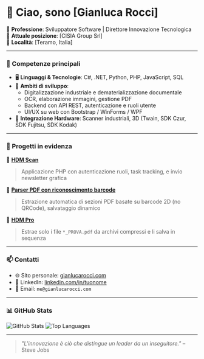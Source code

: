 # 👋 Ciao, sono [Gianluca Rocci]

🎯 **Professione**: Sviluppatore Software | Direttore Innovazione Tecnologica  
🏢 **Attuale posizione**: [CISIA Group Srl]  
📍 **Località**: [Teramo, Italia]  

---

### 💼 Competenze principali

- 🖥️ **Linguaggi & Tecnologie**: C#, .NET, Python, PHP, JavaScript, SQL
- 🧠 **Ambiti di sviluppo**:  
  - Digitalizzazione industriale e dematerializzazione documentale  
  - OCR, elaborazione immagini, gestione PDF  
  - Backend con API REST, autenticazione e ruoli utente  
  - UI/UX su web con Bootstrap / WinForms / WPF
- 🔧 **Integrazione Hardware**: Scanner industriali, 3D (Twain, SDK Czur, SDK Fujitsu, SDK Kodak)

---

### 📌 Progetti in evidenza

🚀 [**HDM Scan**](https://github.com/gianlucarocci70/HDMScan)  
> Applicazione PHP con autenticazione ruoli, task tracking, e invio newsletter grafica

📂 [**Parser PDF con riconoscimento barcode**](https://github.com/tuo-username/barcode-pdf)  
> Estrazione automatica di sezioni PDF basate su barcode 2D (no QRCode), salvataggio dinamico

🧾 [**HDM Pro**](https://github.com/gianlucarocci70/HDMPro)  
> Estrae solo i file `*_PROVA.pdf` da archivi compressi e li salva in sequenza

---

### 📫 Contatti

- 🌐 Sito personale: [gianlucarocci.com](https://gianlucarocci.com)
- 💼 LinkedIn: [linkedin.com/in/tuonome](https://www.linkedin.com/in/gianlucarocci/)
- 📧 Email: `me@gianlucarocci.com`

---

### 📊 GitHub Stats

![GitHub Stats](https://github-readme-stats.vercel.app/api?username=gianlucarocci70&show_icons=true&theme=default)
![Top Languages](https://github-readme-stats.vercel.app/api/top-langs/?username=gianlucarocci70&layout=compact)

---

> *"L'innovazione è ciò che distingue un leader da un inseguitore."* – Steve Jobs
